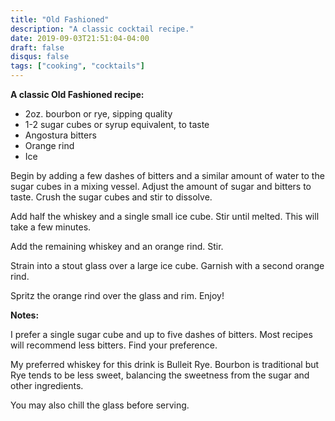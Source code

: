 ```yaml
---
title: "Old Fashioned"
description: "A classic cocktail recipe."
date: 2019-09-03T21:51:04-04:00
draft: false
disqus: false
tags: ["cooking", "cocktails"]
---
```


**A classic Old Fashioned recipe:**

- 2oz. bourbon or rye, sipping quality
- 1-2 sugar cubes or syrup equivalent, to taste
- Angostura bitters
- Orange rind
- Ice

Begin by adding a few dashes of bitters and a similar amount of water to the sugar cubes in a mixing vessel.
Adjust the amount of sugar and bitters to taste. Crush the sugar cubes and stir to dissolve.

Add half the whiskey and a single small ice cube. Stir until melted. This will take a few minutes.

Add the remaining whiskey and an orange rind. Stir.

Strain into a stout glass over a large ice cube. Garnish with a second orange rind.

Spritz the orange rind over the glass and rim. Enjoy!

**Notes:**

I prefer a single sugar cube and up to five dashes of bitters. Most recipes will recommend less bitters. Find your preference.

My preferred whiskey for this drink is Bulleit Rye. 
Bourbon is traditional but Rye tends to be less sweet, balancing the sweetness from the sugar and other ingredients.

You may also chill the glass before serving.


